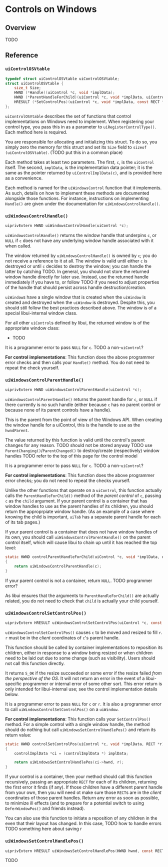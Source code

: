 <!-- 10 june 2019 -->

# Controls on Windows

## Overview

TODO

## Reference

### `uiControlOSVtable`

```c
typedef struct uiControlOSVtable uiControlOSVtable;
struct uiControlOSVtable {
	size_t Size;
	HWND (*Handle)(uiControl *c, void *implData);
	HWND (*ParentHandleForChild)(uiControl *c, void *implData, uiControl *child);
	HRESULT (*SetControlPos)(uiControl *c, void *implData, const RECT *r);
};
```

`uiControlOSVtable` describes the set of functions that control implementations on Windows need to implement. When registering your control type, you pass this in as a parameter to `uiRegisterControlType()`. Each method here is required.

You are responsible for allocating and initializing this struct. To do so, you simply zero the memory for this struct and set its `Size` field to `sizeof (uiControlOSVtable)`. (TODO put this in a common place)

Each method takes at least two parameters. The first, `c`, is the `uiControl` itself. The second, `implData`, is the implementation data pointer; it is the same as the pointer returned by `uiControlImplData(c)`, and is provided here as a convenience.

Each method is named for the `uiWindowsControl` function that it implements. As such, details on how to implement these methods are documented alongside those functions. For instance, instructions on implementing `Handle()` are given under the documentation for `uiWindowsControlHandle()`.

### `uiWindowsControlHandle()`

```c
uiprivExtern HWND uiWindowsControlHandle(uiControl *c);
```

`uiWindowsControlHandle()` returns the window handle that underpins `c`, or `NULL` if `c` does not have any underlying window handle associated with it when called.

The window returned by `uiWindowsControlHandle()` is owned by `c`; you do not receive a reference to it at all. The window is valid until either `c` is destroyed or until `c` decides to destroy the window; you can handle the latter by catching TODO. In general, you should not store the returned window handle directly for later use. Instead, use the returned handle immediately if you have to, or follow TODO if you need to adjust properties of the handle that should persist across handle destruction/creation.

`uiWindow`s have a single window that is created when the `uiWindow` is created and destroyed when the `uiWindow` is destroyed. Despite this, you should still follow the best practices described above. The window is of a special libui-internal window class.

For all other `uiControl`s defined by libui, the returned window is of the appropriate window class:

* TODO

It is a programmer error to pass `NULL` for `c`. TODO a non-`uiControl`?

**For control implementations**: This function does the above programmer error checks and then calls your `Handle()` method. You do not need to repeat the check yourself.

### `uiWindowsControlParentHandle()`

```c
uiprivExtern HWND uiWindowsControlParentHandle(uiControl *c);
```

`uiWindowsControlParentHandle()` returns the parent handle for `c`, or `NULL` if there currently is no such handle (either because `c` has no parent control or because none of its parent controls have a handle).

This is the parent from the point of view of the Windows API. When creating the window handle for a uiControl, this is the handle to use as the `hwndParent`.

The value returned by this function is valid until the control's parent changes for any reason. TODO should not be stored anyway TODO use `ParentChanging()`/`ParentChanged()` to destroy/create (respectively) window handles TODO refer to the top of this page for the control model

It is a programmer error to pass `NULL` for `c`. TODO a non-`uiControl`?

**For control implementations**: This function does the above programmer error checks; you do not need to repeat the checks yourself.

Unlike the other functions that operate on a `uiControl`, this function actually calls the `ParentHandleForChild()` method of the *parent control* of `c`, passing `c` as the `child` argument. If your parent control is a container that has window handles to use as the parent handles of its children, you should return the approprpiate window handle. (As an example of a case where knowing the child is important, `uiTab` has a separate parent handle for each of its tab pages.)

If your parent control is a container that does not have window handles of its own, you should call `uiWindowsControlParentHandle()` on the parent control itself, which will cause libui to chain up until it has reached the top level:

```c
static HWND controlParentHandleForChild(uiControl *c, void *implData, uiControl *child)
{
	return uiWindowsControlParentHandle(c);
}
```

If your parent control is not a container, return `NULL`. TODO programmer error?

As libui ensures that the arguments to `ParentHandleForChild()` are actually related, you do not need to check that `child` is actually your child yourself.

### `uiWindowsControlSetControlPos()`

```c
uiprivExtern HRESULT uiWindowsControlSetControlPos(uiControl *c, const RECT *r);
```

`uiWindowsControlSetControlPos()` causes `c` to be moved and resized to fill `r`. `r` must be in the *client* coordinates of `c`'s parent handle.

This function should be called by container implementations to reposition its children, either in response to a window being resized or when children need to be laid out due to some change (such as visibility). Users should not call this function directly.

It returns `S_OK` if the resize succeeded or some error if the resize failed *from the perspective of the OS*. It will not return an error in the event of a libui-specific programmer or internal error of some other sort. This error return is only intended for libui-internal use; see the control implementation details below.

It is a programmer error to pass `NULL` for `c` or `r`. It is also a programmer error to call `uiWindowsControlSetControlPos()` on a `uiWindow`.

**For control implementations**: This function calls your `SetControlPos()` method. For a simple control with a single window handle, the method should do nothing but call `uiWindowsSetControlHandlePos()` and return its return value:

```c
static HWND controlSetControlPos(uiControl *c, void *implData, RECT *r)
{
	controlImplData *ci = (controlImplData *) implData;

	return uiWindowsSetControlHandlePos(ci->hwnd, r);
}
```

If your control is a container, then your method should call this function recursively, passing an appropriate `RECT` for each of its children, returning the first error it finds (if any). If those children have a different parent handle from your own, then you will need ot make sure those `RECT`s are in the *client* coordinates of those parent handles. Return any error as soon as possible, to minimize ill effects (and to prepare for a potential switch to using `DeferWindowPos()` and friends instead).

You can also use this function to initiate a reposition of any children in the even that their layout has changed. In this case, TODO how to handle errors TODO something here about saving r

### `uiWindowsSetControlHandlePos()`

```c
uiprivExtern HRESULT uiWindowsSetControlHandlePos(HWND hwnd, const RECT *r);
```

TODO
